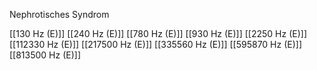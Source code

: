 Nephrotisches Syndrom

[[130 Hz (E)]]
[[240 Hz (E)]]
[[780 Hz (E)]]
[[930 Hz (E)]]
[[2250 Hz (E)]]
[[112330 Hz (E)]]
[[217500 Hz (E)]]
[[335560 Hz (E)]]
[[595870 Hz (E)]]
[[813500 Hz (E)]]